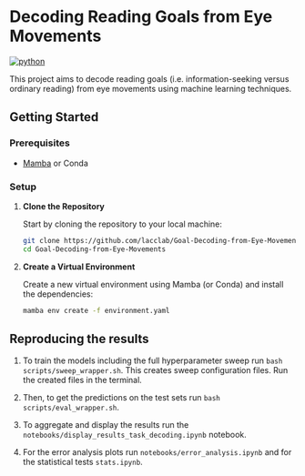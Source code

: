 # Decoding Reading Goals from Eye Movements

[![python](https://img.shields.io/badge/Python-3.12-3776AB.svg?style=flat&logo=python&logoColor=white)](https://www.python.org)

This project aims to decode reading goals (i.e. information-seeking versus ordinary reading) from eye movements using machine learning techniques.

## Getting Started

### Prerequisites

- [Mamba](https://github.com/conda-forge/miniforge#mambaforge) or Conda

### Setup

1. **Clone the Repository**

    Start by cloning the repository to your local machine:

    ```bash
    git clone https://github.com/lacclab/Goal-Decoding-from-Eye-Movements.git
    cd Goal-Decoding-from-Eye-Movements
    ```

2. **Create a Virtual Environment**

    Create a new virtual environment using Mamba (or Conda) and install the dependencies:

    ```bash
    mamba env create -f environment.yaml
    ```

## Reproducing the results

1. To train the models including the full hyperparameter sweep run `bash scripts/sweep_wrapper.sh`. This creates sweep configuration files. Run the created files in the terminal.

2. Then, to get the predictions on the test sets run `bash scripts/eval_wrapper.sh`.

3. To aggregate and display the results run the `notebooks/display_results_task_decoding.ipynb` notebook.

4. For the error analysis plots run `notebooks/error_analysis.ipynb` and for the statistical tests `stats.ipynb`.

